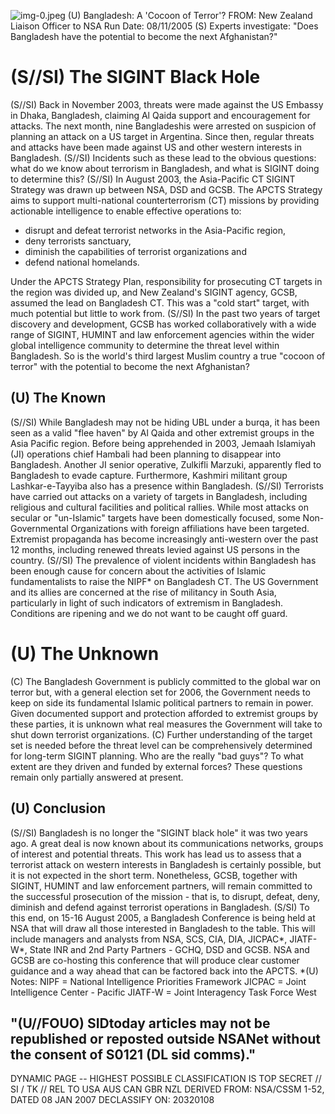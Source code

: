 ![img-0.jpeg](img-0.jpeg)
(U) Bangladesh: A 'Cocoon of Terror'?
FROM:
New Zealand Liaison Officer to NSA
Run Date: 08/11/2005
(S) Experts investigate: "Does Bangladesh have the potential to become the next Afghanistan?"

# (S//SI) The SIGINT Black Hole 

(S//SI) Back in November 2003, threats were made against the US Embassy in Dhaka, Bangladesh, claiming Al Qaida support and encouragement for attacks. The next month, nine Bangladeshis were arrested on suspicion of planning an attack on a US target in Argentina. Since then, regular threats and attacks have been made against US and other western interests in Bangladesh.
(S//SI) Incidents such as these lead to the obvious questions: what do we know about terrorism in Bangladesh, and what is SIGINT doing to determine this?
(S//SI) In August 2003, the Asia-Pacific CT SIGINT Strategy was drawn up between NSA, DSD and GCSB. The APCTS Strategy aims to support multi-national counterterrorism (CT) missions by providing actionable intelligence to enable effective operations to:

- disrupt and defeat terrorist networks in the Asia-Pacific region,
- deny terrorists sanctuary,
- diminish the capabilities of terrorist organizations and
- defend national homelands.

Under the APCTS Strategy Plan, responsibility for prosecuting CT targets in the region was divided up, and New Zealand's SIGINT agency, GCSB, assumed the lead on Bangladesh CT. This was a "cold start" target, with much potential but little to work from.
(S//SI) In the past two years of target discovery and development, GCSB has worked collaboratively with a wide range of SIGINT, HUMINT and law enforcement agencies within the wider global intelligence community to determine the threat level within Bangladesh. So is the world's third largest Muslim country a true "cocoon of terror" with the potential to become the next Afghanistan?

## (U) The Known

(S//SI) While Bangladesh may not be hiding UBL under a burqa, it has been seen as a valid "flee haven" by Al Qaida and other extremist groups in the Asia Pacific region. Before being apprehended in 2003, Jemaah Islamiyah (JI) operations chief Hambali had been planning to disappear into Bangladesh. Another JI senior operative, Zulkifli Marzuki, apparently fled to Bangladesh to evade capture. Furthermore, Kashmiri militant group Lashkar-e-Tayyiba also has a presence within Bangladesh.
(S//SI) Terrorists have carried out attacks on a variety of targets in Bangladesh, including religious and cultural facilities and political rallies. While most attacks on secular or "un-Islamic" targets have been domestically focused, some Non-Governmental Organizations with foreign affiliations have been targeted. Extremist propaganda has become increasingly anti-western over the past 12 months, including renewed threats levied against US persons in the country.
(S//SI) The prevalence of violent incidents within Bangladesh has been enough cause for concern about the activities of Islamic fundamentalists to raise the NIPF* on Bangladesh CT. The US Government and its allies are concerned at the rise of militancy in South Asia, particularly in light of such indicators of extremism in Bangladesh. Conditions are ripening and we do not want
to be caught off guard.

# (U) The Unknown 

(C) The Bangladesh Government is publicly committed to the global war on terror but, with a general election set for 2006, the Government needs to keep on side its fundamental Islamic political partners to remain in power. Given documented support and protection afforded to extremist groups by these parties, it is unknown what real measures the Government will take to shut down terrorist organizations.
(C) Further understanding of the target set is needed before the threat level can be comprehensively determined for long-term SIGINT planning. Who are the really "bad guys"? To what extent are they driven and funded by external forces? These questions remain only partially answered at present.

## (U) Conclusion

(S//SI) Bangladesh is no longer the "SIGINT black hole" it was two years ago. A great deal is now known about its communications networks, groups of interest and potential threats. This work has lead us to assess that a terrorist attack on western interests in Bangladesh is certainly possible, but it is not expected in the short term. Nonetheless, GCSB, together with SIGINT, HUMINT and law enforcement partners, will remain committed to the successful prosecution of the mission - that is, to disrupt, defeat, deny, diminish and defend against terrorist operations in Bangladesh.
(S/SI) To this end, on 15-16 August 2005, a Bangladesh Conference is being held at NSA that will draw all those interested in Bangladesh to the table. This will include managers and analysts from NSA, SCS, CIA, DIA, JICPAC*, JIATF-W*, State INR and 2nd Party Partners - GCHQ, DSD and GCSB. NSA and GCSB are co-hosting this conference that will produce clear customer guidance and a way ahead that can be factored back into the APCTS.
*(U) Notes:
NIPF = National Intelligence Priorities Framework JICPAC = Joint Intelligence Center - Pacific JIATF-W = Joint Interagency Task Force West

## "(U//FOUO) SIDtoday articles may not be republished or reposted outside NSANet without the consent of S0121 (DL sid comms)."

DYNAMIC PAGE -- HIGHEST POSSIBLE CLASSIFICATION IS
TOP SECRET // SI / TK // REL TO USA AUS CAN GBR NZL
DERIVED FROM: NSA/CSSM 1-52, DATED 08 JAN 2007 DECLASSIFY ON: 20320108
